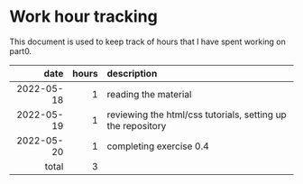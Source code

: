 # Work hour tracking

This document is used to keep track of hours that I have spent working on part0.

| date       | hours  | description                                                                |
| ---------: | -----: | :--------------------------------------------------------------------------|
| 2022-05-18 |      1 | reading the material                                                       |
| 2022-05-19 |      1 | reviewing the html/css tutorials, setting up the repository                |
| 2022-05-20 |      1 | completing exercise 0.4                                                    |
|      total |      3 |                                                                            |
